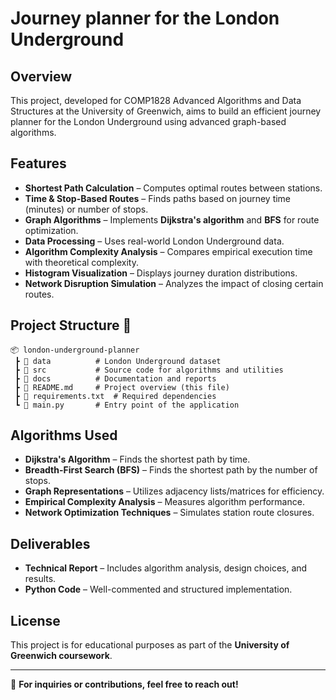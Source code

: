 # Journey planner for the London Underground

## Overview
This project, developed for COMP1828 Advanced Algorithms and Data Structures at the University of Greenwich, aims to build an efficient journey planner for the London Underground using advanced graph-based algorithms.

## Features 
- **Shortest Path Calculation** – Computes optimal routes between stations.
- **Time & Stop-Based Routes** – Finds paths based on journey time (minutes) or number of stops.
- **Graph Algorithms** – Implements **Dijkstra's algorithm** and **BFS** for route optimization.
- **Data Processing** – Uses real-world London Underground data.
- **Algorithm Complexity Analysis** – Compares empirical execution time with theoretical complexity.
- **Histogram Visualization** – Displays journey duration distributions.
- **Network Disruption Simulation** – Analyzes the impact of closing certain routes.

## Project Structure 📂
```
📦 london-underground-planner
 ┣ 📂 data          # London Underground dataset
 ┣ 📂 src           # Source code for algorithms and utilities
 ┣ 📂 docs          # Documentation and reports
 ┣ 📜 README.md     # Project overview (this file)
 ┣ 📜 requirements.txt  # Required dependencies
 ┗ 📜 main.py       # Entry point of the application
```
## Algorithms Used 
- **Dijkstra's Algorithm** – Finds the shortest path by time.
- **Breadth-First Search (BFS)** – Finds the shortest path by the number of stops.
- **Graph Representations** – Utilizes adjacency lists/matrices for efficiency.
- **Empirical Complexity Analysis** – Measures algorithm performance.
- **Network Optimization Techniques** – Simulates station route closures.

## Deliverables 
- **Technical Report** – Includes algorithm analysis, design choices, and results.
- **Python Code** – Well-commented and structured implementation.

## License 
This project is for educational purposes as part of the **University of Greenwich coursework**.

---
📩 **For inquiries or contributions, feel free to reach out!** 
